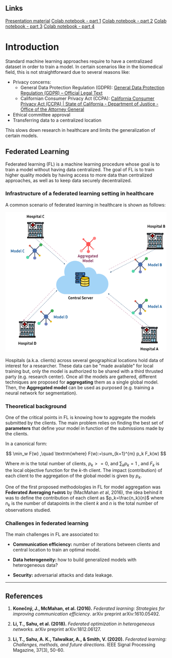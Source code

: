 ## Links

[Presentation material](https://ecaad164-c957-4008-a451-5e1098ff8953.filesusr.com/ugd/68a50d_a3d074241b3a4342be2fef2413ee61c7.pdf)
[Colab notebook - part 1](https://colab.research.google.com/drive/1_uemRwNuok1wop6wP2Aiokn0KQgcwfr1?usp=sharing)
[Colab notebook - part 2](https://colab.research.google.com/drive/1PiUee4n8T7pIhDV5zDEqhsK5jXvDYHpO?usp=sharing)
[Colab notebook - part 3](https://colab.research.google.com/drive/1kIbrUtNH_WIPQX5vLyzRjs5CTgKA2CMT?usp=sharing)
[Colab notebook - part 4](https://colab.research.google.com/drive/10wEN9eqdE9Z7CtvhRFgsL3gAzunZGlee?usp=sharing)

# Introduction

Standard machine learning approaches require to have a centralizaed dataset in order to train a model. In certain scenarios like in the biomedical field, this is not straightforward due to several reasons like:

* Privacy concerns:
  * General Data Protection Regulation (GDPR): [General Data Protection Regulation (GDPR) – Official Legal Text](https://gdpr-info.eu/)
  * Californian Consumer Privacy Act (CCPA): [California Consumer Privacy Act (CCPA) | State of California - Department of Justice - Office of the Attorney General](https://oag.ca.gov/privacy/ccpa)
* Ethical committee approval
* Transferring data to a centralized location

This slows down research in healthcare and limits the generalization of certain models.

## Federated Learning

Federated learning (FL) is a machine learning procedure whose goal is to train a model without having data centralized. The goal of FL is to train higher quality models by having access to more data than centralized approaches, as well as to keep data securely decentralized. 

### Infrastructure of a federated learning setting in healthcare

A common scenario of federated learning in healthcare is shown as follows:

![](./fl-graph.png)

Hospitals (a.k.a. clients) across several geographical locations hold data of interest for a researcher. These data can be "made available" for local training but, only the model is authorized to be shared with a third thrusted party (e.g. research center). Once all the models are gathered, different techniques are proposed for **aggregating** them as a single global model. Then, the **Aggregated model** can be used as purposed (e.g. training a neural network for segmentation).

### Theoretical background

One of the critical points in FL is knowing how to aggregate the models submitted by the clients. The main problem relies on finding the best set of **parameters** that define your model in function of the submissions made by the clients.

In a canonical form:

$$
\min_w F(w) ,\quad \textrm{where} F(w):=\sum_{k=1}^{m} p_k F_k(w)
$$

Where $m$ is the total number of clients, $p_k>=0$, and $\sum_k p_k=1$ , and $F_k$ is the local objective function for the $k$-th client. The impact (contribution) of each client to the aggregation of the global model is given by $p_k$.

One of the first proposed methodologies in FL for model aggregation was **Federated Averaging `FedAVG`** by (MacMahan _et_ al, 2016), the idea behind it was to define the contribution of each client as $p_k=\frac{n_k}{n}$ where $n_k$ is the number of datapoints in the client $k$ and $n$ is the total number of observations studied.

### Challenges in federated learning

The main challenges in FL are associated to:

- **Communication efficiency:** number of iterations between clients and central location to train an optimal model.

- **Data heterogeneity:** how to build generalized models with heterogeneous data?

- **Security:** adversarial attacks and data leakage.

---

## References

1. **Konečný, J., McMahan, et al. (2016).** *Federated learning: Strategies for improving communication efficiency*. arXiv preprint arXiv:1610.05492.

2. **Li, T., Sahu, et al. (2018).** *Federated optimization in heterogeneous networks.* arXiv preprint arXiv:1812.06127.

3. **Li, T., Sahu, A. K., Talwalkar, A., & Smith, V. (2020).** *Federated learning: Challenges, methods, and future directions*. IEEE Signal Processing Magazine, 37(3), 50-60.



